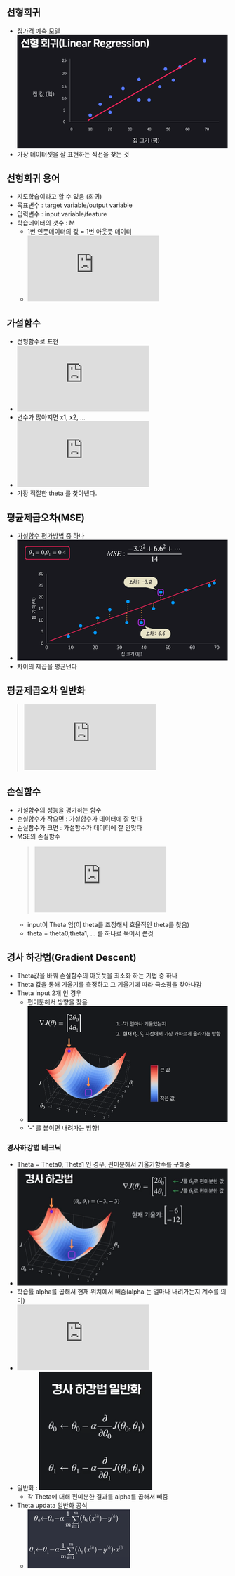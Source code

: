 ## 선형회귀
- 집가격 예측 모델   
![image1](image/img1.PNG)
- 가장 데이터셋을 잘 표현하는 직선을 찾는 것

## 선형회귀 용어
- 지도학습이라고 할 수 있음 (회귀)
- 목표변수 : target variable/output variable
- 입력변수 : input variable/feature
- 학습데이터의 갯수 : M
    - 1번 인풋데이터의 값 = 1번 아웃풋 데이터
    - ![exp1](https://latex.codecogs.com/gif.latex?x%5E%7B%281%29%7D%20%3D%20y%5E%7B%281%29%7D)


## 가설함수
- 선형함수로 표현
- ![exp2](https://latex.codecogs.com/gif.latex?h%28x%29%20%3D%20%5CTheta_0%20&plus;%20%5CTheta_x)
- 변수가 많아지면 x1, x2, ...
- ![exp3](https://latex.codecogs.com/gif.latex?h_%5CTheta%28x%29%20%3D%20%5CTheta_0%20&plus;%20%5CTheta_1x_1%20&plus;%20%5CTheta_2x_2%20&plus;...)
- 가장 적절한 theta 를 찾아낸다.

## 평균제곱오차(MSE)
- 가설함수 평가방법 중 하나
- ![image2](image/img2.PNG)
- 차이의 제곱을 평균낸다

## 평균제곱오차 일반화

> ![exp4](https://latex.codecogs.com/gif.latex?%5Cfrac%7B1%7D%7Bm%7D%5Csum_%7Bi%3D1%7D%5E%7Bm%7D%28h_%5Ctheta%28x%5E%7B%28i%29%7D%29%20-%20y%5E%7B%28i%29%7D%29%5E%7B2%7D)

## 손실함수

- 가설함수의 성능을 평가하는 함수
- 손실함수가 작으면 : 가설함수가 데이터에 잘 맞다
- 손실함수가 크면 : 가설함수가 데이터에 잘 안맞다
- MSE의 손실함수 
  > ![exp5](https://latex.codecogs.com/gif.latex?%5Ciota%28%5Ctheta%29%20%3D%20%5Cfrac%7B1%7D%7B2m%7D%5Csum_%7Bi%3D1%7D%5E%7Bm%7D%28h_%5Ctheta%28x%5E%7B%28i%29%7D%29-%20y%5E%7B%28i%29%7D%29%5E%7B2%7D)
  - input이 Theta 임(이 theta를 조정해서 효율적인 theta를 찾음)
  - theta = theta0,theta1, ... 를 하나로 묶어서 쓴것

## 경사 하강법(Gradient Descent)

- Theta값을 바꿔 손실함수의 아웃풋을 최소화 하는 기법 중 하나
- Theta 값을 통해 기울기를 측정하고 그 기울기에 따라 극소점을 찾아나감
- Theta input 2개 인 경우
  - 편미분해서 방향을 찾음
  - ![image3](image/img3.png)
  - '-' 를 붙이면 내려가는 방향!

### 경사하강법 테크닉

- Theta = Theta0, Theta1 인 경우, 편미분해서 기울기함수를 구해줌
- ![image4](image/img4.png)
- 학습률 alpha를 곱해서 현재 위치에서 빼줌(alpha 는 얼마나 내려가는지 계수를 의미)
- ![exp6](https://latex.codecogs.com/gif.latex?new%5C%20%5C%20%5Ctheta_0%20%3D%20-3%20-%20%5Calpha%20*%20%28-6%29)
- 일반화 : ![image5](image/img5.png)
  - 각 Theta에 대해 편미분한 결과를 alpha를 곱해서 빼줌
- Theta updata 일반화 공식
  - ![image6](image/img6.png)
